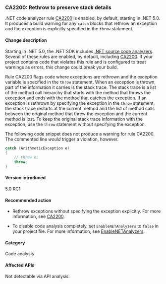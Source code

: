 ### CA2200: Rethrow to preserve stack details

.NET code analyzer rule [CA2200](/visualstudio/code-quality/ca2200) is enabled, by default, starting in .NET 5.0. It produces a build warning for any `catch` blocks that rethrow an exception and the exception is explicitly specified in the `throw` statement.

#### Change description

Starting in .NET 5.0, the .NET SDK includes [.NET source code analyzers](../../../../docs/fundamentals/productivity/code-analysis.md). Several of these rules are enabled, by default, including [CA2200](/visualstudio/code-quality/ca2200). If your project contains code that violates this rule and is configured to treat warnings as errors, this change could break your build.

Rule CA2200 flags code where exceptions are rethrown and the exception variable is specified in the `throw` statement. When an exception is thrown, part of the information it carries is the stack trace. The stack trace is a list of the method call hierarchy that starts with the method that throws the exception and ends with the method that catches the exception. If an exception is rethrown by specifying the exception in the `throw` statement, the stack trace restarts at the current method and the list of method calls between the original method that threw the exception and the current method is lost. To keep the original stack trace information with the exception, use the `throw` statement without specifying the exception.

The following code snippet does not produce a warning for rule CA2200. The commented line *would* trigger a violation, however.

```csharp
catch (ArithmeticException e)
{
    // throw e;
    throw;
}
```

#### Version introduced

5.0 RC1

#### Recommended action

- Rethrow exceptions without specifying the exception explicitly. For more information, see [CA2200](/visualstudio/code-quality/ca2200).

- To disable code analysis completely, set `EnableNETAnalyzers` to `false` in your project file. For more information, see [EnableNETAnalyzers](../../../../docs/core/project-sdk/msbuild-props.md#enablenetanalyzers).

#### Category

Code analysis

#### Affected APIs

Not detectable via API analysis.

<!--

#### Affected APIs

Not detectable via API analysis.

-->
